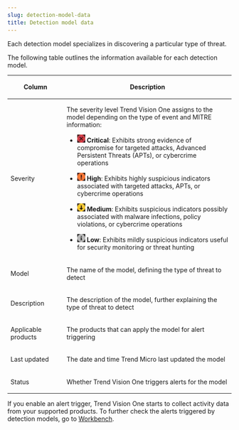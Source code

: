 ```yaml
---
slug: detection-model-data
title: Detection model data
---
```


Each detection model specializes in discovering a particular type of threat.

The following table outlines the information available for each detection model.

<table>
<colgroup>
<col style="width: 25%" />
<col style="width: 75%" />
</colgroup>
<thead>
<tr>
<th><p>Column</p></th>
<th><p>Description</p></th>
</tr>
</thead>
<tbody>
<tr>
<td><p>Severity</p></td>
<td><p>The severity level Trend Vision One assigns to the model depending on the type of event and MITRE information:</p>
<ul>
<li><p><img src="./images/model_severity_critical=GUID-5E6F28D2-EB89-437D-96B7-41EF802ABF2C=1=en-us=Low.webp" /> <strong>Critical</strong>: Exhibits strong evidence of compromise for targeted attacks, Advanced Persistent Threats (APTs), or cybercrime operations</p></li>
<li><p><img src="./images/model_severity_high=GUID-9798A05B-B343-40D3-8E69-5855B30FC1F7=1=en-us=Low.webp" /> <strong>High</strong>: Exhibits highly suspicious indicators associated with targeted attacks, APTs, or cybercrime operations</p></li>
<li><p><img src="./images/model_severity_medium=GUID-0C89A6A7-0CA7-4A54-8151-2E2B221396D1=1=en-us=Low.webp" /> <strong>Medium</strong>: Exhibits suspicious indicators possibly associated with malware infections, policy violations, or cybercrime operations</p></li>
<li><p><img src="./images/model_severity_low=GUID-7B6FE133-F868-4AAE-8494-17D690ABE473=1=en-us=Low.webp" /> <strong>Low</strong>: Exhibits mildly suspicious indicators useful for security monitoring or threat hunting</p></li>
</ul></td>
</tr>
<tr>
<td><p>Model</p></td>
<td><p>The name of the model, defining the type of threat to detect</p></td>
</tr>
<tr>
<td><p>Description</p></td>
<td><p>The description of the model, further explaining the type of threat to detect</p></td>
</tr>
<tr>
<td><p>Applicable products</p></td>
<td><p>The products that can apply the model for alert triggering</p></td>
</tr>
<tr>
<td><p>Last updated</p></td>
<td><p>The date and time Trend Micro last updated the model</p></td>
</tr>
<tr>
<td><p>Status</p></td>
<td><p>Whether Trend Vision One triggers alerts for the model</p></td>
</tr>
</tbody>
</table>

If you enable an alert trigger, Trend Vision One starts to collect activity data from your supported products. To further check the alerts triggered by detection models, go to [Workbench](workbench.md).
